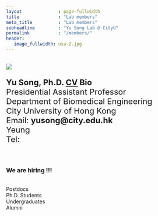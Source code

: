 ```yaml
---
layout              : page-fullwidth
title               : "Lab members"
meta_title          : "Lab members"
subheadline         : "Yu Song Lab @ CityU"
permalink           : "/members/"
header:
   image_fullwidth: usa-2.jpg
---
```


<br>

<div class="row">
  <div class="large-4 columns">
      <img src="https://yusong17.github.io/yusonglab.github.io/images/drsong.png">
  </div>
  <div class="large-8 columns">
    <p style="font-size:22px">
      <b>Yu Song, Ph.D. <u><a href="https://yusong17.github.io/mypaper/CV-Yu Song.pdf">CV</a></u> Bio</b><br>
        Presidential Assistant Professor<br>
        Department of Biomedical Engineering<br>
        City University of Hong Kong<br>
      Email: <b>yusong@city.edu.hk</b><br>
        Yeung <br>
        Tel: <br>
    </p>
  </div>
</div>

<br>

### We are hiring !!!

<br>

<div class="row">
  <div class="large-3 columns">
      Postdocs
  </div>
  <div class="large-3 columns">
      Ph.D. Students
  </div>
  <div class="large-3 columns">
      Undergraduates
  </div>
  <div class="large-3 columns">
      Alumni
  </div>
</div>
